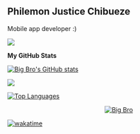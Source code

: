 ## Philemon Justice Chibueze
Mobile app developer :)

<p align="center">

<a href="https://github.com/igitasjay"><img src="https://skillicons.dev/icons?i=dart,flutter,firebase,express,mongodb,figma,git,github,androidstudio,vscode" />
</p></a>

<b>My GitHub Stats</b>

<a href="http://www.github.com/igitasjay"><img src="https://github-readme-stats.vercel.app/api?username=igitasjay&show_icons=true&hide=&count_private=true&title_color=64748b&text_color=ffffff&icon_color=f97316&bg_color=22272e&hide_border=true&show_icons=true" alt="Big Bro's GitHub stats" /></a>

<a href="http://www.github.com/igitasjay"><img src="https://github-readme-streak-stats.herokuapp.com/?user=igitasjay&stroke=ffffff&background=22272e&ring=64748b&fire=64748b&currStreakNum=ffffff&currStreakLabel=64748b&sideNums=ffffff&sideLabels=ffffff&dates=ffffff&hide_border=true" /></a>

<a href="https://github.com/igitasjay" align="left"><img src="https://github-readme-stats.vercel.app/api/top-langs/?username=igitasjay&langs_count=10&title_color=64748b&text_color=ffffff&icon_color=f97316&bg_color=22272e&hide_border=true&locale=en&custom_title=Top%20%Languages" alt="Top Languages" /></a>

<p align="center"> <a href="https://github.com/igitasjay"><img src="https://github-profile-trophy.vercel.app/?username=igitasjay&theme=discord" alt="Big Bro" /></a> </p>

<a href="https://wakatime.com/badge/github/igitasjay/flutter-nodejs"><img src="https://wakatime.com/badge/github/igitasjay/flutter-nodejs.svg" alt="wakatime"></a>

<!-- <a href="http://www.github.com/igitasjay"><img src="https://github-readme-activity-graph.cyclic.app/graph?username=igitasjay&bg_color=22272e&color=ffffff&line=f97316&point=ffffff&area_color=22272e&area=true&hide_border=true&custom_title=GitHub%20Commits%20Graph" alt="GitHub Commits Graph" /></a> --!>
